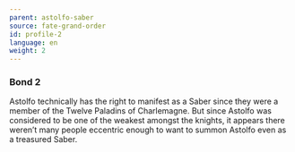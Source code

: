 ```yaml
---
parent: astolfo-saber
source: fate-grand-order
id: profile-2
language: en
weight: 2
---
```


### Bond 2

Astolfo technically has the right to manifest as a Saber since they were a member of the Twelve Paladins of Charlemagne. But since Astolfo was considered to be one of the weakest amongst the knights, it appears there weren’t many people eccentric enough to want to summon Astolfo even as a treasured Saber.

